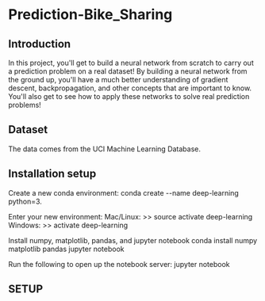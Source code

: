 # Prediction-Bike_Sharing
## Introduction
In this project, you'll get to build a neural network from scratch to carry out a prediction problem on a real dataset! By building a neural network from the ground up, you'll have a much better understanding of gradient descent, backpropagation, and other concepts that are important to know. You'll also get to see how to apply these networks to solve real prediction problems!

## Dataset
 The data comes from the UCI Machine Learning Database.
 
## Installation setup
Create a new conda environment:
    conda create --name deep-learning python=3.


Enter your new environment:
Mac/Linux: >> source activate deep-learning
Windows: >> activate deep-learning

Install numpy, matplotlib, pandas, and jupyter notebook
conda install numpy matplotlib pandas jupyter notebook

Run the following to open up the notebook server:
jupyter notebook



## SETUP

